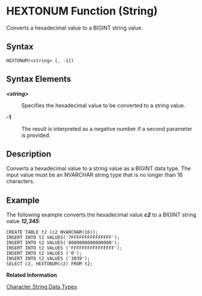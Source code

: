 <!-- loio0fe4116d8e7347d6a22923c6d7b8c6e2 -->

# HEXTONUM Function \(String\)

Converts a hexadecimal value to a BIGINT string value.



<a name="loio0fe4116d8e7347d6a22923c6d7b8c6e2__sql_function_bintohex_1sql_function_bintohex_syntax"/>

## Syntax

```
HEXTONUM(<string> [, -1])
```



<a name="loio0fe4116d8e7347d6a22923c6d7b8c6e2__section_gdq_1hw_vdb"/>

## Syntax Elements


<dl>
<dt><b>

*<string\>*

</b></dt>
<dd>

Specifies the hexadecimal value to be converted to a string value.



</dd><dt><b>

\-1

</b></dt>
<dd>

The result is interpreted as a negative number if a second parameter is provided.



</dd>
</dl>



<a name="loio0fe4116d8e7347d6a22923c6d7b8c6e2__sql_function_bintohex_1sql_function_bintohex_description"/>

## Description

Converts a hexadecimal value to a string value as a BIGINT data type. The input value must be an NVARCHAR string type that is no longer than 16 characters.



<a name="loio0fe4116d8e7347d6a22923c6d7b8c6e2__sql_function_bintohex_1sql_function_bintohex_examples"/>

## Example

The following example converts the hexadecimal value ***c2*** to a BIGINT string value ***12,345***:

```
CREATE TABLE t2 (c2 NVARCHAR(16));
INSERT INTO t2 VALUES('7FFFFFFFFFFFFFFF');
INSERT INTO t2 VALUES('8000000000000000');
INSERT INTO t2 VALUES ('FFFFFFFFFFFFFFFF');
INSERT INTO t2 VALUES ('0');
INSERT INTO t2 VALUES ('3039');
SELECT c2, HEXTONUM(c2) FROM t2;
```

**Related Information**  


[Character String Data Types](../character-string-data-types-a33f788.md "Character string data types are used to store values that contain character strings.")

